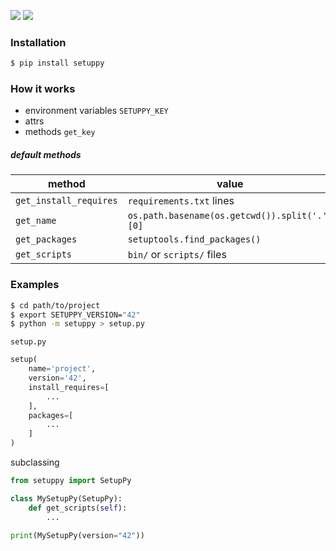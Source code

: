 [![](https://img.shields.io/badge/released-2021.6.4-green.svg?longCache=True)](https://pypi.org/project/setuppy/)
[![](https://img.shields.io/badge/license-Unlicense-blue.svg?longCache=True)](https://unlicense.org/)

### Installation
```bash
$ pip install setuppy
```

### How it works
+   environment variables `SETUPPY_KEY`
+   attrs
+   methods `get_key`

##### default methods
method|value
-|-
`get_install_requires`|`requirements.txt` lines
`get_name`|`os.path.basename(os.getcwd()).split('.')[0]`
`get_packages`|`setuptools.find_packages()`
`get_scripts`|`bin/` or `scripts/` files

### Examples
```bash
$ cd path/to/project
$ export SETUPPY_VERSION="42"
$ python -m setuppy > setup.py
```

`setup.py`
```python
setup(
    name='project',
    version='42',
    install_requires=[
        ...
    ],
    packages=[
        ...
    ]
)
```




subclassing
```python
from setuppy import SetupPy

class MySetupPy(SetupPy):
    def get_scripts(self):
        ...

print(MySetupPy(version="42"))
```

